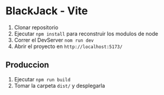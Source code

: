 # BlackJack - Vite

1. Clonar repositorio
2. Ejecutar ```npm install``` para reconstruir los modulos de node
3. Correr el DevServer ```nom run dev```
4. Abrir el proyecto en ```http://localhost:5173/```

## Produccion

1. Ejecutar ```npm run build```
2. Tomar la carpeta ```dist/``` y desplegarla